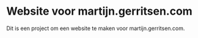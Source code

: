 # Website voor martijn.gerritsen.com

Dit is een project om een website te maken voor martijn.gerritsen.com.